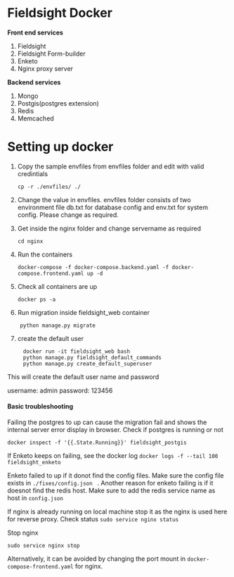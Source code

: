 Fieldsight Docker 
=======================


**Front end services**

 1. Fieldsight
 2. Fieldsight Form-builder
 3. Enketo 
 4. Nginx proxy server

**Backend services**

 1. Mongo
 2. Postgis(postgres extension)
 3. Redis
 4. Memcached

Setting up docker
==================

1. Copy the sample envfiles from envfiles folder and edit with valid credintials

	``` cp -r ./envfiles/ ./ ```

2. Change the value in envfiles. envfiles folder consists of two environment file db.txt for database config and env.txt for system config. Please change as required.

3. Get inside the nginx folder and change servername as required

   ``` cd nginx ```
   
4. Run the containers

   ``` docker-compose -f docker-compose.backend.yaml -f docker-compose.frontend.yaml up -d ```

5. Check all containers are up

   ``` docker ps -a ``` 
   
6. Run migration inside fieldsight_web container

  ``` docker run -it fieldsight_web bash 
      python manage.py migrate
  ```
7. create the default user

 ```
      docker run -it fieldsight_web bash 
      python manage.py fieldsight_default_commands
      python manage.py create_default_superuser
```
This will create the default user name and password

  username: admin
  password: 123456

#### Basic troubleshooting

Failing the postgres to up can cause the migration fail and shows the internal server error display in browser. Check if postgres is running or not

``` docker inspect -f '{{.State.Running}}' fieldsight_postgis ```

If Enketo keeps on failing, see the docker log
``` docker logs -f --tail 100 fieldsight_enketo ```

Enketo failed to up if it donot find the config files. Make sure the config file exists in ```./fixes/config.json ``` . Another reason for enketo failing is if it doesnot find the redis host. Make sure to add the redis service name as host in ```config.json```

If nginx is already running on local machine stop it as the nginx is used here for reverse proxy. Check status
``` sudo service nginx status ```

Stop nginx 

``` sudo service nginx stop ```

Alternatively, it can be avoided by changing the port mount in ``` docker-compose-frontend.yaml ``` for nginx.








